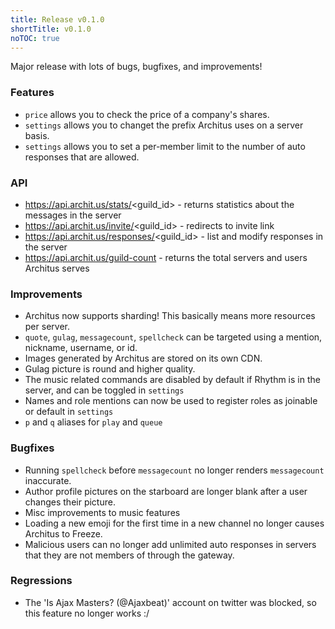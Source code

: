 ```yaml
---
title: Release v0.1.0
shortTitle: v0.1.0
noTOC: true
---
```


Major release with lots of bugs, bugfixes, and improvements!

### Features

* `price` allows you to check the price of a company's shares.
* `settings` allows you to changet the prefix Architus uses on a server basis.
* `settings` allows you to set a per-member limit to the number of auto responses that are allowed.

### API
* https://api.archit.us/stats/<guild_id> - returns statistics about the messages in the server
* https://api.archit.us/invite/<guild_id> - redirects to invite link
* https://api.archit.us/responses/<guild_id> - list and modify responses in the server
* https://api.archit.us/guild-count - returns the total servers and users Architus serves

### Improvements

* Architus now supports sharding! This basically means more resources per server.
* `quote`, `gulag`, `messagecount`, `spellcheck` can be targeted using a mention, nickname, username, or id.
* Images generated by Architus are stored on its own CDN.
* Gulag picture is round and higher quality.
* The music related commands are disabled by default if Rhythm is in the server, and can be toggled in `settings`
* Names and role mentions can now be used to register roles as joinable or default in `settings`
* `p` and `q` aliases for `play` and `queue`

### Bugfixes

* Running `spellcheck` before `messagecount` no longer renders `messagecount` inaccurate.
* Author profile pictures on the starboard are longer blank after a user changes their picture.
* Misc improvements to music features
* Loading a new emoji for the first time in a new channel no longer causes Architus to Freeze.
* Malicious users can no longer add unlimited auto responses in servers that they are not members of through the gateway.

### Regressions

* The 'Is Ajax Masters? (@Ajaxbeat)' account on twitter was blocked, so this feature no longer works :/